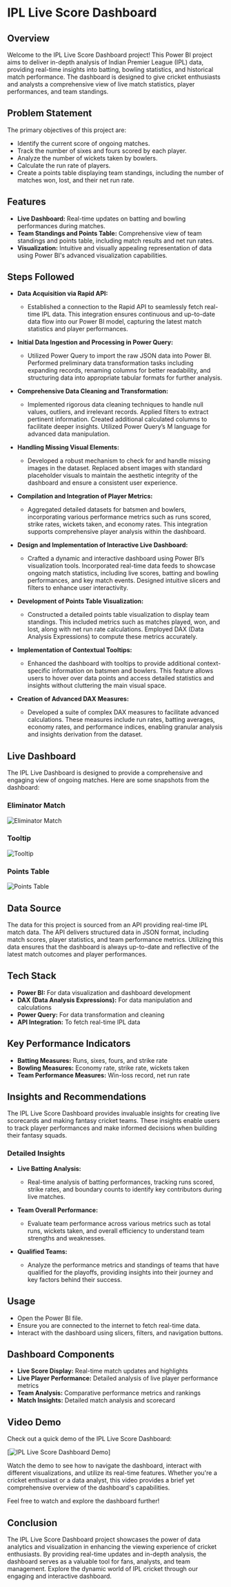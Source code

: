 # IPL Live Score Dashboard

## Overview

Welcome to the IPL Live Score Dashboard project! This Power BI project aims to deliver in-depth analysis of Indian Premier League (IPL) data, providing real-time insights into batting, bowling statistics, and historical match performance. The dashboard is designed to give cricket enthusiasts and analysts a comprehensive view of live match statistics, player performances, and team standings.

## Problem Statement

The primary objectives of this project are:
- Identify the current score of ongoing matches.
- Track the number of sixes and fours scored by each player.
- Analyze the number of wickets taken by bowlers.
- Calculate the run rate of players.
- Create a points table displaying team standings, including the number of matches won, lost, and their net run rate.

## Features

- **Live Dashboard:** Real-time updates on batting and bowling performances during matches.
- **Team Standings and Points Table:** Comprehensive view of team standings and points table, including match results and net run rates.
- **Visualization:** Intuitive and visually appealing representation of data using Power BI's advanced visualization capabilities.

## Steps Followed

- **Data Acquisition via Rapid API:**
  - Established a connection to the Rapid API to seamlessly fetch real-time IPL data. This integration ensures continuous and up-to-date data flow into our Power BI model, capturing the latest match statistics and player performances.

- **Initial Data Ingestion and Processing in Power Query:**
  - Utilized Power Query to import the raw JSON data into Power BI. Performed preliminary data transformation tasks including expanding records, renaming columns for better readability, and structuring data into appropriate tabular formats for further analysis.

- **Comprehensive Data Cleaning and Transformation:**
  - Implemented rigorous data cleaning techniques to handle null values, outliers, and irrelevant records. Applied filters to extract pertinent information. Created additional calculated columns to facilitate deeper insights. Utilized Power Query’s M language for advanced data manipulation.

- **Handling Missing Visual Elements:**
  - Developed a robust mechanism to check for and handle missing images in the dataset. Replaced absent images with standard placeholder visuals to maintain the aesthetic integrity of the dashboard and ensure a consistent user experience.

- **Compilation and Integration of Player Metrics:**
  - Aggregated detailed datasets for batsmen and bowlers, incorporating various performance metrics such as runs scored, strike rates, wickets taken, and economy rates. This integration supports comprehensive player analysis within the dashboard.

- **Design and Implementation of Interactive Live Dashboard:**
  - Crafted a dynamic and interactive dashboard using Power BI’s visualization tools. Incorporated real-time data feeds to showcase ongoing match statistics, including live scores, batting and bowling performances, and key match events. Designed intuitive slicers and filters to enhance user interactivity.

- **Development of Points Table Visualization:**
  - Constructed a detailed points table visualization to display team standings. This included metrics such as matches played, won, and lost, along with net run rate calculations. Employed DAX (Data Analysis Expressions) to compute these metrics accurately.

- **Implementation of Contextual Tooltips:**
  - Enhanced the dashboard with tooltips to provide additional context-specific information on batsmen and bowlers. This feature allows users to hover over data points and access detailed statistics and insights without cluttering the main visual space.

- **Creation of Advanced DAX Measures:**
  - Developed a suite of complex DAX measures to facilitate advanced calculations. These measures include run rates, batting averages, economy rates, and performance indices, enabling granular analysis and insights derivation from the dataset.

## Live Dashboard

The IPL Live Dashboard is designed to provide a comprehensive and engaging view of ongoing matches. Here are some snapshots from the dashboard:

### Eliminator Match

![Eliminator Match](https://i.postimg.cc/7h8YjV2J/IPL-Dash-Snip-Scorecard-1.png)

### Tooltip

![Tooltip](https://i.postimg.cc/TYTDtVvH/Screenshot-45.png)

### Points Table

![Points Table](https://i.postimg.cc/Kv9RQCNR/Points-Table-snip.png)


## Data Source

The data for this project is sourced from an API providing real-time IPL match data. The API delivers structured data in JSON format, including match scores, player statistics, and team performance metrics. Utilizing this data ensures that the dashboard is always up-to-date and reflective of the latest match outcomes and player performances.

## Tech Stack

- **Power BI:** For data visualization and dashboard development
- **DAX (Data Analysis Expressions):** For data manipulation and calculations
- **Power Query:** For data transformation and cleaning
- **API Integration:** To fetch real-time IPL data

## Key Performance Indicators

-  **Batting Measures:** Runs, sixes, fours, and strike rate
- **Bowling Measures:** Economy rate, strike rate, wickets taken
- **Team Performance Measures:** Win-loss record, net run rate

## Insights and Recommendations

The IPL Live Score Dashboard provides invaluable insights for creating live scorecards and making fantasy cricket teams. These insights enable users to track player performances and make informed decisions when building their fantasy squads.

### Detailed Insights

- **Live Batting Analysis:**
  - Real-time analysis of batting performances, tracking runs scored, strike rates, and boundary counts to identify key contributors during live matches.

- **Team Overall Performance:**
  - Evaluate team performance across various metrics such as total runs, wickets taken, and overall efficiency to understand team strengths and weaknesses.

- **Qualified Teams:**
  - Analyze the performance metrics and standings of teams that have qualified for the playoffs, providing insights into their journey and key factors behind their success.

## Usage

- Open the Power BI file.
- Ensure you are connected to the internet to fetch real-time data.
- Interact with the dashboard using slicers, filters, and navigation buttons.

## Dashboard Components

- **Live Score Display:** Real-time match updates and highlights
- **Live Player Performance:** Detailed analysis of live player performance metrics
- **Team Analysis:** Comparative performance metrics and rankings
- **Match Insights:** Detailed match analysis and scorecard

## Video Demo

Check out a quick demo of the IPL Live Score Dashboard:

[![IPL Live Score Dashboard Demo](https://youtu.be/Kx4joLVA0v8?si=gH3EJX1vxNqK7LNK)]

Watch the demo to see how to navigate the dashboard, interact with different visualizations, and utilize its real-time features. Whether you're a cricket enthusiast or a data analyst, this video provides a brief yet comprehensive overview of the dashboard's capabilities.

Feel free to watch and explore the dashboard further! 


## Conclusion
The IPL Live Score Dashboard project showcases the power of data analytics and visualization in enhancing the viewing experience of cricket enthusiasts. By providing real-time updates and in-depth analysis, the dashboard serves as a valuable tool for fans, analysts, and team management. Explore the dynamic world of IPL cricket through our engaging and interactive dashboard.

